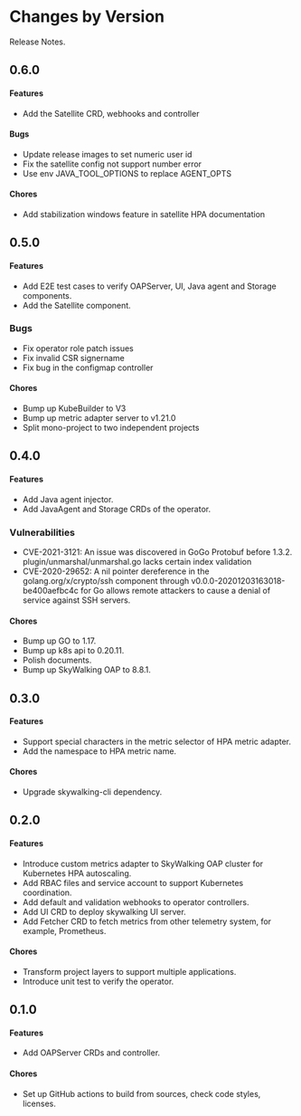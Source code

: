 Changes by Version
==================
Release Notes.

0.6.0
------------------

#### Features
- Add the Satellite CRD, webhooks and controller

#### Bugs
- Update release images to set numeric user id 
- Fix the satellite config not support number error
- Use env JAVA_TOOL_OPTIONS to replace AGENT_OPTS
#### Chores
- Add stabilization windows feature in satellite HPA documentation

0.5.0
------------------

#### Features
- Add E2E test cases to verify OAPServer, UI, Java agent and Storage components.
- Add the Satellite component.

### Bugs

- Fix operator role patch issues
- Fix invalid CSR signername
- Fix bug in the configmap controller

#### Chores
- Bump up KubeBuilder to V3
- Bump up metric adapter server to v1.21.0
- Split mono-project to two independent projects

0.4.0
------------------

#### Features
- Add Java agent injector.
- Add JavaAgent and Storage CRDs of the operator.

### Vulnerabilities

- CVE-2021-3121: An issue was discovered in GoGo Protobuf before 1.3.2. plugin/unmarshal/unmarshal.go lacks certain index validation
- CVE-2020-29652: A nil pointer dereference in the golang.org/x/crypto/ssh component through v0.0.0-20201203163018-be400aefbc4c for Go allows remote attackers to cause a denial of service against SSH servers.

#### Chores
- Bump up GO to 1.17.
- Bump up k8s api to 0.20.11.
- Polish documents.
- Bump up SkyWalking OAP to 8.8.1.

0.3.0
------------------

#### Features
- Support special characters in the metric selector of HPA metric adapter.
- Add the namespace to HPA metric name.

#### Chores
- Upgrade skywalking-cli dependency.

0.2.0
------------------

#### Features
- Introduce custom metrics adapter to SkyWalking OAP cluster for Kubernetes HPA autoscaling.
- Add RBAC files and service account to support Kubernetes coordination.
- Add default and validation webhooks to operator controllers.
- Add UI CRD to deploy skywalking UI server.
- Add Fetcher CRD to fetch metrics from other telemetry system, for example, Prometheus.

#### Chores
- Transform project layers to support multiple applications.
- Introduce unit test to verify the operator.

0.1.0
------------------

#### Features
- Add OAPServer CRDs and controller.

#### Chores
- Set up GitHub actions to build from sources, check code styles, licenses.
